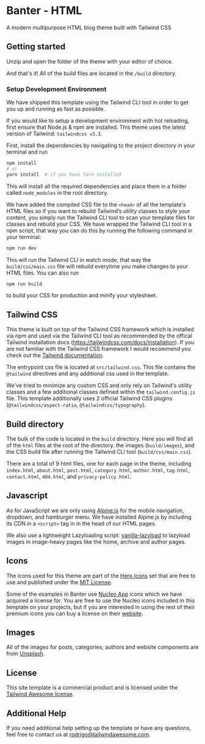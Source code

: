 # Banter - HTML

A modern multipurpose HTML blog theme built with Tailwind CSS

## Getting started

Unzip and open the folder of the theme with your editor of choice.

And that's it! All of the build files are located in the `/build` directory.

### Setup Development Environment

We have shipped this template using the Tailwind CLI tool in order to get you up and running as fast as possible.

If you would like to setup a development environment with hot reloading, first ensure that Node.js & npm are installed. This theme uses the latest version of Tailwind: `tailwindcss v3.3`.

First, install the dependencies by navigating to the project directory in your terminal and run

```bash
npm install
# or
yarn install  # if you have Yarn installed
```

This will install all the required dependencies and place them in a folder called `node_modules` in the root directory.

We have added the compiled CSS file to the `<head>` of all the template's HTML files so if you want to rebuild Tailwind’s utility classes to style your content, you simply run the Tailwind CLI tool to scan your template files for classes and rebuild your CSS. We have wrapped the Tailwind CLI tool in a npm script, that way you can do this by running the following command in your terminal:

```bash
npm run dev
```

This will run the Tailwind CLI in watch mode, that way the `build/css/main.css` file will rebuild everytime you make changes to your HTML files. You can also run

```bash
npm run build
```

to build your CSS for production and minify your stylesheet.

## Tailwind CSS

This theme is built on top of the Tailwind CSS framework which is installed via npm and used via the Tailwind CLI tool as recommended by the offical Tailwind installation docs (https://tailwindcss.com/docs/installation). If you are not familiar with the Tailwind CSS framework I would recommend you check out the [Tailwind documentation](https://tailwindcss.com/docs).

The entrypoint css file is located at `src/tailwind.css`. This file contains the `@tailwind` directives and any additional css used in the template.

We've tried to minimize any custom CSS and only rely on Tailwind's utility classes and a few additional classes defined within the `tailwind.config.js` file. This template additionally uses 2 official Tailwind CSS plugins (`@tailwindcss/aspect-ratio`, `@tailwindcss/typography`).

## Build directory

The bulk of the code is located in the `build` directory. Here you will find all of the `html` files at the root of the directory. the images (`build/images`), and the CSS build file after running the Tailwind CLI tool (`build/css/main.css`).

There are a total of 9 html files, one for each page in the theme, including `index.html`, `about.html`, `post.html`, `category.html`, `author.html`, `tag.html`, `contact.html`, `404.html`, and `privacy-policy.html`.

## Javascript

As for JavaScript we are only using [Alpine.js](https://alpinejs.dev/) for the mobile navigation, dropdown, and hamburger menu. We have installed Alpine.js by including its CDN in a `<script>` tag in in the head of our HTML pages.

We also use a lightweight Lazyloading script: [vanilla-lazyload](https://github.com/verlok/vanilla-lazyload) to lazyload images in image-heavy pages like the home, archive and author pages.

## Icons

The icons used for this theme are part of the [Hero Icons](https://heroicons.com/) set that are free to use and published under the [MIT License](https://github.com/tailwindlabs/heroicons/blob/master/LICENSE).

Some of the examples in Banter use [Nucleo App](https://nucleoapp.com/premium-icons) icons which we have acquired a license for. You are free to use the Nucleo icons included in this template on your projects, but if you are interested in using the rest of their premium icons you can buy a license on their [website](https://nucleoapp.com/).

## Images

All of the images for posts, categories, authors and website components are from [Unsplash](https://unsplash.com/).

## License

This site template is a commercial product and is licensed under the [Tailwind Awesome license](https://www.tailwindawesome.com/license).

## Additional Help

If you need additional help setting up the template or have any questions, feel free to contact us at <rodrigo@tailwindawesome.com>.
